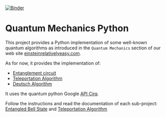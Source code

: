 [![Binder](https://mybinder.org/badge_logo.svg)](https://mybinder.org/v2/gh/cyrilondon/quantum-mechanics-python/master)

# Quantum Mechanics Python
This project provides a Python implementation of some well-known quantum algorithms as introduced in the `Quantum Mechanics` section of our web site [einsteinrelativelyeasy.com](https://einsteinrelativelyeasy.com/index.php/quantum-mechanics).

As for now, it provides the implementation of:
- [Entanglement circuit](entanglement)
- [Teleportation Algorithm](teleportation)
- [Deutsch Algorithm](deutsch)

It uses the quantum python Google [API Cirq](https://cirq.readthedocs.io/en/stable/index.html).

Follow the instructions and read the documentation of each sub-project:
[Entangled Bell State](entanglement) and [Teleportation Algorithm](teleportation)
